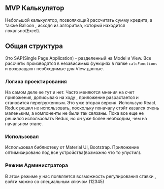 
## MVP Калькулятор

Небольшой калькулятор, позволяющий рассчитать сумму кредита, а также Balloon , исходя из алгоритма, который находится локально(Excel).




## Общая структура

Это SAP(Single Page Application) - разделенный на Model и View. 
Все рассчеты производятся в независимых функциях в папке  `calcFunctions`  и возвращают необходимые для View данные.


### Логика проектирования

На самом деле ее тут и нет. Часто меняются мнения на счет приложения, дописываю на ходу , приложение разрастается и становится перегруженным. Это уже вторая версия. Использую React,  Redux решил не использовать, поскольку поначалу стэйт казался очень маленьким, а компоненты не были так связаны. Пока все еще не решился использовать Redux, но он уже более необходим, чем на начальном этапе. 


### Использовал 

Использовал библиотеку от Material UI, Bootstrap.
Приложение оптимизировано под все устройства(возможно что то упустил). 

### Режим Администратора

В этом режиме у нас появляется возможность регулирования ставки , войти можно со специальным ключом (12345)
